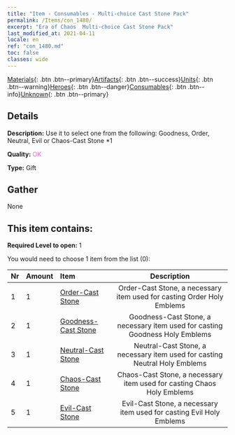 ```yaml
---
title: "Item - Consumables - Multi-choice Cast Stone Pack"
permalink: /Items/con_1480/
excerpt: "Era of Chaos  Multi-choice Cast Stone Pack"
last_modified_at: 2021-04-11
locale: en
ref: "con_1480.md"
toc: false
classes: wide
---
```

 [Materials](/Items/){: .btn .btn--primary}[Artifacts](/Items/Artifacts/){: .btn .btn--success}[Units](/Items/Units/){: .btn .btn--warning}[Heroes](/Items/Heroes/){: .btn .btn--danger}[Consumables](/Items/Consumables/){: .btn .btn--info}[Unknown](/Items/Unknown/){: .btn .btn--primary}

## Details
 **Description:** Use it to select one from the following: Goodness, Order, Neutral, Evil or Chaos-Cast Stone *1

 **Quality:** <span style="color: #DA70D6">OK</span>

 **Type:** Gift

## Gather

  None

## This item contains:

 **Required Level to open:** 1

 You would need to choose 1 item from the list (0):

  | Nr | Amount |     Item    | Description |
  |:---|:-------|:------------|:-----------:|
  | 1 | 1 | [Order-Cast Stone](/Items/con_1123/) | Order-Cast Stone, a necessary item used for casting Order Holy Emblems | 
  | 2 | 1 | [Goodness-Cast Stone](/Items/con_1124/) | Goodness-Cast Stone, a necessary item used for casting Goodness Holy Emblems | 
  | 3 | 1 | [Neutral-Cast Stone](/Items/con_1125/) | Neutral-Cast Stone, a necessary item used for casting Neutral Holy Emblems | 
  | 4 | 1 | [Chaos-Cast Stone](/Items/con_1126/) | Chaos-Cast Stone, a necessary item used for casting Chaos Holy Emblems | 
  | 5 | 1 | [Evil-Cast Stone](/Items/con_1127/) | Evil-Cast Stone, a necessary item used for casting Evil Holy Emblems | 
